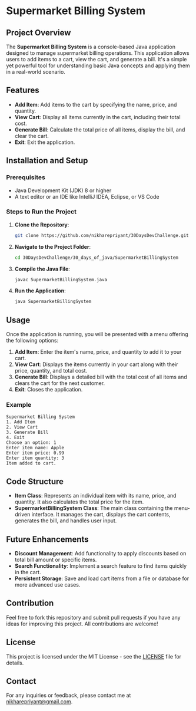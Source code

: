 # Supermarket Billing System

## Project Overview
The **Supermarket Billing System** is a console-based Java application designed to manage supermarket billing operations. This application allows users to add items to a cart, view the cart, and generate a bill. It's a simple yet powerful tool for understanding basic Java concepts and applying them in a real-world scenario.

## Features
- **Add Item**: Add items to the cart by specifying the name, price, and quantity.
- **View Cart**: Display all items currently in the cart, including their total cost.
- **Generate Bill**: Calculate the total price of all items, display the bill, and clear the cart.
- **Exit**: Exit the application.

## Installation and Setup

### Prerequisites
- Java Development Kit (JDK) 8 or higher
- A text editor or an IDE like IntelliJ IDEA, Eclipse, or VS Code

### Steps to Run the Project
1. **Clone the Repository**:
    ```bash
    git clone https://github.com/nikharepriyant/30DaysDevChallenge.git
    ```
   
2. **Navigate to the Project Folder**:
    ```bash
    cd 30DaysDevChallenge/30_days_of_java/SupermarketBillingSystem
    ```

3. **Compile the Java File**:
    ```bash
    javac SupermarketBillingSystem.java
    ```

4. **Run the Application**:
    ```bash
    java SupermarketBillingSystem
    ```

## Usage
Once the application is running, you will be presented with a menu offering the following options:

1. **Add Item**: Enter the item's name, price, and quantity to add it to your cart.
2. **View Cart**: Displays the items currently in your cart along with their price, quantity, and total cost.
3. **Generate Bill**: Displays a detailed bill with the total cost of all items and clears the cart for the next customer.
4. **Exit**: Closes the application.

### Example
```plaintext
Supermarket Billing System
1. Add Item
2. View Cart
3. Generate Bill
4. Exit
Choose an option: 1
Enter item name: Apple
Enter item price: 0.99
Enter item quantity: 3
Item added to cart.
```

## Code Structure
- **Item Class**: Represents an individual item with its name, price, and quantity. It also calculates the total price for the item.
- **SupermarketBillingSystem Class**: The main class containing the menu-driven interface. It manages the cart, displays the cart contents, generates the bill, and handles user input.

## Future Enhancements
- **Discount Management**: Add functionality to apply discounts based on total bill amount or specific items.
- **Search Functionality**: Implement a search feature to find items quickly in the cart.
- **Persistent Storage**: Save and load cart items from a file or database for more advanced use cases.

## Contribution
Feel free to fork this repository and submit pull requests if you have any ideas for improving this project. All contributions are welcome!

## License
This project is licensed under the MIT License - see the [LICENSE](LICENSE) file for details.

## Contact
For any inquiries or feedback, please contact me at [nikharepriyant@gmail.com](mailto:nikharepriyant@gmail.com).